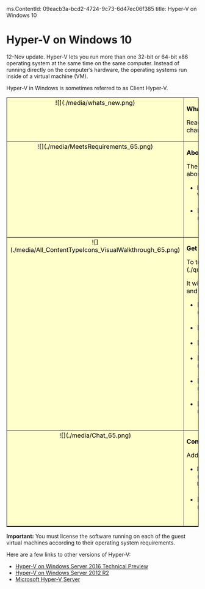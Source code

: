 ms.ContentId: 09eacb3a-bcd2-4724-9c73-6d47ec06f385
title: Hyper-V on Windows 10


# Hyper-V on Windows 10

12-Nov update. Hyper-V lets you run more than one 32-bit or 64-bit x86 operating system at the same time on the same computer. Instead of running directly on the computer’s hardware, the operating systems run inside of a virtual machine (VM).


Hyper-V in Windows is sometimes referred to as Client Hyper-V.

<table border="1" style="background-color:FFFFCC;border-collapse:collapse;border:1px solid FFCC00;color:000000;width:100%" cellpadding="15" cellspacing="3">
	<tr valign="top">
		<td><center>![](./media/whats_new.png)</center></td>
		<td valign="top">
		<p><strong>What's new in Hyper-V?</strong></p>
		<p>Read [What's New](./about/whats_new.md) to learn about new and changed features for Hyper-V in Windows 10.</p></td>
	</tr>
	<tr valign="top">
		<td><center>![](./media/MeetsRequirements_65.png)</center></td>
		<td valign="top">
			<p><strong>About Hyper-V on Windows</strong></p>
			<p>The following articles provide an introduction to and information about Hyper-V on Windows.</p>
			<ul>
				<li class="unordered"> Learn more about virtualization with this [introduction to Hyper-V](./about/hyperv_on_windows.md).<br /><br /></li>
				<li class="unordered">[Supported guest operating systems](about\supported_guest_os.md)<br /><br /></li>
			</ul>	
		</td>
	</tr>
	<tr valign="top">
		<td><center>![](./media/All_ContentTypeIcons_VisualWalkthrough_65.png)</center></td>
		<td valign="top">
			<p><strong>Get started with Hyper-V</strong></p>
			<p>To try out Hyper-V, follow this [walkthrough](./quick_start/walkthrough.md).</p>
			<p>It will walk you through enabling Hyper-V, creating a virtual machine, and simple management through Hyper-V Manager and PowerShell.</p>
			<ul>
				<li class="unordered">[Check system requirements](quick_start\walkthrough_compatibility.md)<br /><br /></li>
                <li class="unordered">[Install Hyper-V](quick_start\walkthrough_install.md)<br /><br /></li>
				<li class="unordered">[Create a switch](quick_start\walkthrough_virtual_switch.md)<br /><br /></li>
				<li class="unordered">[Create a virtual machine](quick_start\walkthrough_create_vm.md)<br /><br /></li>
				<li class="unordered">[Experiment with checkpoints](quick_start\walkthrough_checkpoints.md)<br /><br /></li>
				<li class="unordered">[Experiment with PowerShell](quick_start\walkthrough_powershell.md)<br /><br /></li>
			</ul>
		</td>
	</tr>
	<tr valign="top">
		<td><center>![](./media/Chat_65.png)</center></td>
		<td valign="top">
			<p><strong>Connect with Community and Support</strong></p>
			<p>Additional technical support and community resources</p>
			<ul>
				<li class="unordered"> Have questions? Ask them on the [Hyper-V forums](https://social.technet.microsoft.com/Forums/windowsserver/en-US/home?forum=winserverhyperv)<br /><br /></li>
				<li class="unordered">[Community Resources for Hyper-V and Windows Containers](/community/community_overview.md)<br /><br /></li>
			</ul>	
		</td>
	</tr>
</table>



**Important:** You must license the software running on each of the guest virtual machines according to their operating system requirements.


Here are a few links to other versions of Hyper-V:
*  [Hyper-V on Windows Server 2016 Technical Preview](https://technet.microsoft.com/en-us/library/mt126117.aspx)
*  [Hyper-V on Windows Server 2012 R2](https://technet.microsoft.com/en-us/library/hh831531.aspx)
*  [Microsoft Hyper-V Server](https://technet.microsoft.com/library/hh923062.aspx)




